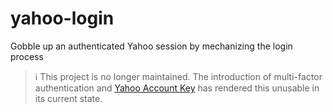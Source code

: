 # yahoo-login
Gobble up an authenticated Yahoo session by mechanizing the login process

> ℹ This project is no longer maintained. The introduction of multi-factor authentication and [Yahoo Account Key](https://login.yahoo.com/accountkey/setup) has rendered this unusable in its current state. 
